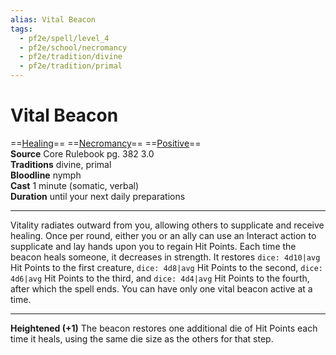 ```yaml
---
alias: Vital Beacon
tags:
  - pf2e/spell/level_4
  - pf2e/school/necromancy
  - pf2e/tradition/divine
  - pf2e/tradition/primal
---
```


# Vital Beacon

==[Healing](Healing.md)== ==[Necromancy](Necromancy.md)== ==[Positive](Positive.md)==  
__Source__ Core Rulebook pg. 382 3.0  
**Traditions** divine, primal  
**Bloodline** nymph  
**Cast** 1 minute (somatic, verbal)  
**Duration** until your next daily preparations

---

Vitality radiates outward from you, allowing others to supplicate and receive healing. Once per round, either you or an ally can use an Interact action to supplicate and lay hands upon you to regain Hit Points. Each time the beacon heals someone, it decreases in strength. It restores `dice: 4d10|avg` Hit Points to the first creature, `dice: 4d8|avg` Hit Points to the second, `dice: 4d6|avg` Hit Points to the third, and `dice: 4d4|avg` Hit Points to the fourth, after which the spell ends. You can have only one vital beacon active at a time.

<hr>

**Heightened (+1)** The beacon restores one additional die of Hit Points each time it heals, using the same die size as the others for that step.
